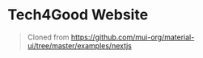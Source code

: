 # Tech4Good Website
> Cloned from https://github.com/mui-org/material-ui/tree/master/examples/nextjs

## 
